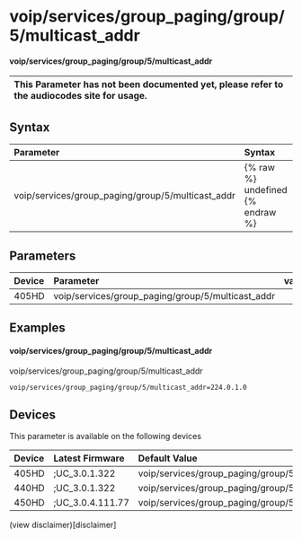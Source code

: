 ﻿---
description: voip/services/group_paging/group/5/multicast_addr
search:
    keywords: ['voip','services','group_paging','group','5','multicast_addr']
---

# voip/services/group_paging/group/5/multicast_addr

#### voip/services/group_paging/group/5/multicast_addr


| This Parameter has not been documented yet, please refer to the audiocodes site for usage.  |
| :--- |

## Syntax
| Parameter | Syntax |
| :--- | :--- |
|voip/services/group_paging/group/5/multicast_addr | {% raw %} undefined {% endraw %} |

## Parameters
|Device|Parameter|value|Description|
|:---|:---|:---|:---|
| 405HD | voip/services/group_paging/group/5/multicast_addr |  |  |

## Examples
#### voip/services/group_paging/group/5/multicast_addr

voip/services/group_paging/group/5/multicast_addr

```
voip/services/group_paging/group/5/multicast_addr=224.0.1.0
```

## Devices
This parameter is available on the following devices

| Device | Latest Firmware | Default Value |
|:---|:---|:---|
| 405HD | ;UC_3.0.1.322 | voip/services/group_paging/group/5/multicast_addr=224.0.1.0 
| 440HD | ;UC_3.0.1.322 | voip/services/group_paging/group/5/multicast_addr=224.0.1.0 
| 450HD | ;UC_3.0.4.111.77 | voip/services/group_paging/group/5/multicast_addr=224.0.1.0 

(view disclaimer)[disclaimer]
